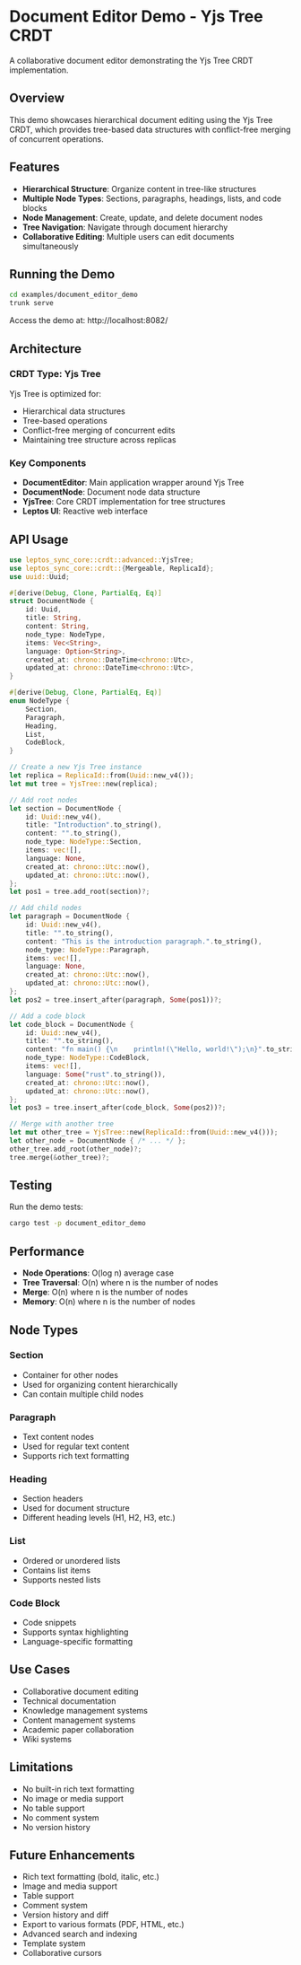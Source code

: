 # Document Editor Demo - Yjs Tree CRDT

A collaborative document editor demonstrating the Yjs Tree CRDT implementation.

## Overview

This demo showcases hierarchical document editing using the Yjs Tree CRDT, which provides tree-based data structures with conflict-free merging of concurrent operations.

## Features

- **Hierarchical Structure**: Organize content in tree-like structures
- **Multiple Node Types**: Sections, paragraphs, headings, lists, and code blocks
- **Node Management**: Create, update, and delete document nodes
- **Tree Navigation**: Navigate through document hierarchy
- **Collaborative Editing**: Multiple users can edit documents simultaneously

## Running the Demo

```bash
cd examples/document_editor_demo
trunk serve
```

Access the demo at: http://localhost:8082/

## Architecture

### CRDT Type: Yjs Tree

Yjs Tree is optimized for:
- Hierarchical data structures
- Tree-based operations
- Conflict-free merging of concurrent edits
- Maintaining tree structure across replicas

### Key Components

- **DocumentEditor**: Main application wrapper around Yjs Tree
- **DocumentNode**: Document node data structure
- **YjsTree**: Core CRDT implementation for tree structures
- **Leptos UI**: Reactive web interface

## API Usage

```rust
use leptos_sync_core::crdt::advanced::YjsTree;
use leptos_sync_core::crdt::{Mergeable, ReplicaId};
use uuid::Uuid;

#[derive(Debug, Clone, PartialEq, Eq)]
struct DocumentNode {
    id: Uuid,
    title: String,
    content: String,
    node_type: NodeType,
    items: Vec<String>,
    language: Option<String>,
    created_at: chrono::DateTime<chrono::Utc>,
    updated_at: chrono::DateTime<chrono::Utc>,
}

#[derive(Debug, Clone, PartialEq, Eq)]
enum NodeType {
    Section,
    Paragraph,
    Heading,
    List,
    CodeBlock,
}

// Create a new Yjs Tree instance
let replica = ReplicaId::from(Uuid::new_v4());
let mut tree = YjsTree::new(replica);

// Add root nodes
let section = DocumentNode {
    id: Uuid::new_v4(),
    title: "Introduction".to_string(),
    content: "".to_string(),
    node_type: NodeType::Section,
    items: vec![],
    language: None,
    created_at: chrono::Utc::now(),
    updated_at: chrono::Utc::now(),
};
let pos1 = tree.add_root(section)?;

// Add child nodes
let paragraph = DocumentNode {
    id: Uuid::new_v4(),
    title: "".to_string(),
    content: "This is the introduction paragraph.".to_string(),
    node_type: NodeType::Paragraph,
    items: vec![],
    language: None,
    created_at: chrono::Utc::now(),
    updated_at: chrono::Utc::now(),
};
let pos2 = tree.insert_after(paragraph, Some(pos1))?;

// Add a code block
let code_block = DocumentNode {
    id: Uuid::new_v4(),
    title: "".to_string(),
    content: "fn main() {\n    println!(\"Hello, world!\");\n}".to_string(),
    node_type: NodeType::CodeBlock,
    items: vec![],
    language: Some("rust".to_string()),
    created_at: chrono::Utc::now(),
    updated_at: chrono::Utc::now(),
};
let pos3 = tree.insert_after(code_block, Some(pos2))?;

// Merge with another tree
let mut other_tree = YjsTree::new(ReplicaId::from(Uuid::new_v4()));
let other_node = DocumentNode { /* ... */ };
other_tree.add_root(other_node)?;
tree.merge(&other_tree)?;
```

## Testing

Run the demo tests:

```bash
cargo test -p document_editor_demo
```

## Performance

- **Node Operations**: O(log n) average case
- **Tree Traversal**: O(n) where n is the number of nodes
- **Merge**: O(n) where n is the number of nodes
- **Memory**: O(n) where n is the number of nodes

## Node Types

### Section
- Container for other nodes
- Used for organizing content hierarchically
- Can contain multiple child nodes

### Paragraph
- Text content nodes
- Used for regular text content
- Supports rich text formatting

### Heading
- Section headers
- Used for document structure
- Different heading levels (H1, H2, H3, etc.)

### List
- Ordered or unordered lists
- Contains list items
- Supports nested lists

### Code Block
- Code snippets
- Supports syntax highlighting
- Language-specific formatting

## Use Cases

- Collaborative document editing
- Technical documentation
- Knowledge management systems
- Content management systems
- Academic paper collaboration
- Wiki systems

## Limitations

- No built-in rich text formatting
- No image or media support
- No table support
- No comment system
- No version history

## Future Enhancements

- Rich text formatting (bold, italic, etc.)
- Image and media support
- Table support
- Comment system
- Version history and diff
- Export to various formats (PDF, HTML, etc.)
- Advanced search and indexing
- Template system
- Collaborative cursors
